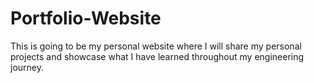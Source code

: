 # Portfolio-Website
This is going to be my personal website where I will share my personal projects and showcase what I have learned throughout my engineering journey.
